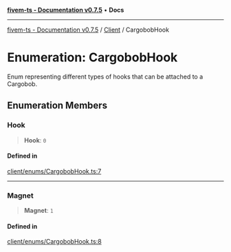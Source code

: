 [**fivem-ts - Documentation v0.7.5**](../../../README.md) • **Docs**

***

[fivem-ts - Documentation v0.7.5](../../../README.md) / [Client](../README.md) / CargobobHook

# Enumeration: CargobobHook

Enum representing different types of hooks that can be attached to a Cargobob.

## Enumeration Members

### Hook

> **Hook**: `0`

#### Defined in

[client/enums/CargobobHook.ts:7](https://github.com/Purpose-Dev/fivem-ts/blob/main/src/client/enums/CargobobHook.ts#L7)

***

### Magnet

> **Magnet**: `1`

#### Defined in

[client/enums/CargobobHook.ts:8](https://github.com/Purpose-Dev/fivem-ts/blob/main/src/client/enums/CargobobHook.ts#L8)
